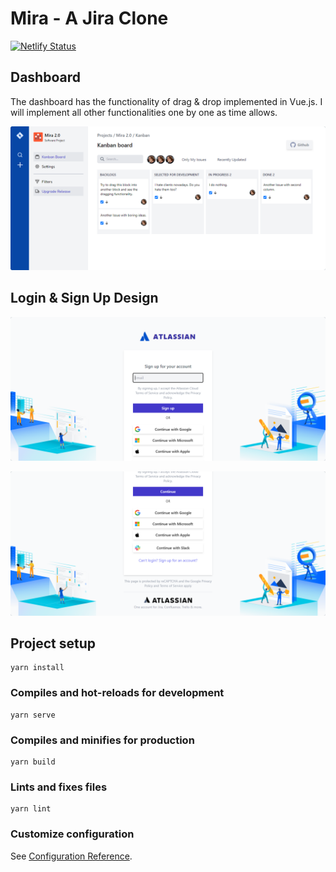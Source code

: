 # Mira - A Jira Clone

[![Netlify Status](https://api.netlify.com/api/v1/badges/9f8f3d89-ad74-4cc6-beaf-364f678e0abb/deploy-status)](https://app.netlify.com/sites/jiramira/deploys)

## Dashboard
The dashboard has the functionality of drag & drop implemented in Vue.js. I will implement all other functionalities one by one as time allows.

![](https://github.com/sahilpatel09/Mira---A-Jira-Clone/blob/main/public/screely-1654532762573.png?raw=true)

## Login & Sign Up Design
![](https://github.com/sahilpatel09/Mira---A-Jira-Clone/blob/main/public/screely-1654532856805.png?raw=true)

![](https://github.com/sahilpatel09/Mira---A-Jira-Clone/blob/main/public/screely-1654532885374.png?raw=true)
## Project setup
```
yarn install
```

### Compiles and hot-reloads for development
```
yarn serve
```

### Compiles and minifies for production
```
yarn build
```

### Lints and fixes files
```
yarn lint
```

### Customize configuration
See [Configuration Reference](https://cli.vuejs.org/config/).
